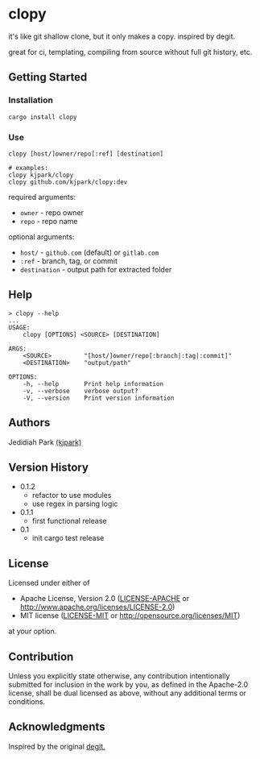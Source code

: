 # clopy

it's like git shallow clone, but it only makes a copy. inspired by degit.

great for ci, templating, compiling from source without full git history, etc.

## Getting Started

### Installation

`cargo install clopy`

### Use

```{shell}
clopy [host/]owner/repo[:ref] [destination]

# examples:
clopy kjpark/clopy
clopy github.com/kjpark/clopy:dev
```

required arguments:
- `owner` - repo owner
- `repo` - repo name

optional arguments:
- `host/` - `github.com` (default) or `gitlab.com`
- `:ref` - branch, tag, or commit
- `destination` - output path for extracted folder

## Help

```{shell}
> clopy --help
...
USAGE:
    clopy [OPTIONS] <SOURCE> [DESTINATION]

ARGS:
    <SOURCE>         "[host/]owner/repo[:branch|:tag|:commit]"
    <DESTINATION>    "output/path"

OPTIONS:
    -h, --help       Print help information
    -v, --verbose    verbose output?
    -V, --version    Print version information
```

## Authors

Jedidiah Park [(kjpark)](https://github.com/kjpark)

## Version History

- 0.1.2
  - refactor to use modules
  - use regex in parsing logic
- 0.1.1
  - first functional release
- 0.1
  - init cargo test release

## License

Licensed under either of

- Apache License, Version 2.0
  ([LICENSE-APACHE](LICENSE-APACHE) or http://www.apache.org/licenses/LICENSE-2.0)
- MIT license
  ([LICENSE-MIT](LICENSE-MIT) or http://opensource.org/licenses/MIT)

at your option.

## Contribution

Unless you explicitly state otherwise, any contribution intentionally submitted
for inclusion in the work by you, as defined in the Apache-2.0 license, shall be
dual licensed as above, without any additional terms or conditions.

## Acknowledgments

Inspired by the original [degit.](https://github.com/Rich-Harris/degit)
